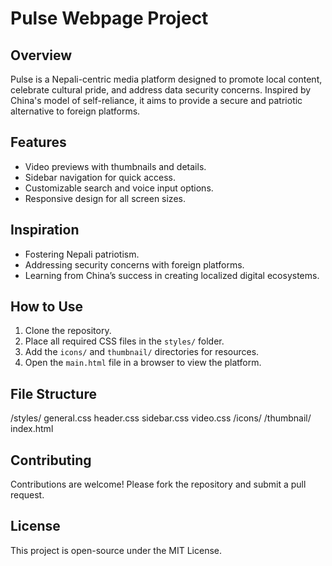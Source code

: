 # Pulse Webpage Project

## Overview
Pulse is a Nepali-centric media platform designed to promote local content, celebrate cultural pride, and address data security concerns. Inspired by China's model of self-reliance, it aims to provide a secure and patriotic alternative to foreign platforms.

## Features
- Video previews with thumbnails and details.
- Sidebar navigation for quick access.
- Customizable search and voice input options.
- Responsive design for all screen sizes.

## Inspiration
- Fostering Nepali patriotism.
- Addressing security concerns with foreign platforms.
- Learning from China’s success in creating localized digital ecosystems.

## How to Use
1. Clone the repository.
2. Place all required CSS files in the `styles/` folder.
3. Add the `icons/` and `thumbnail/` directories for resources.
4. Open the `main.html` file in a browser to view the platform.

## File Structure
/styles/
    general.css
    header.css
    sidebar.css
    video.css
/icons/
    <icon files>
/thumbnail/
    <thumbnail files>
index.html

## Contributing
Contributions are welcome! Please fork the repository and submit a pull request.

## License
This project is open-source under the MIT License.
